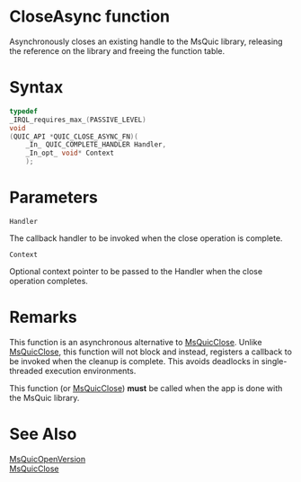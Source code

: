 CloseAsync function
======

Asynchronously closes an existing handle to the MsQuic library, releasing the reference on the library and freeing the function table.

# Syntax

```C
typedef
_IRQL_requires_max_(PASSIVE_LEVEL)
void
(QUIC_API *QUIC_CLOSE_ASYNC_FN)(
    _In_ QUIC_COMPLETE_HANDLER Handler,
    _In_opt_ void* Context
    );
```

# Parameters

`Handler`

The callback handler to be invoked when the close operation is complete.

`Context`

Optional context pointer to be passed to the Handler when the close operation completes.

# Remarks

This function is an asynchronous alternative to [MsQuicClose](MsQuicClose.md). Unlike [MsQuicClose](MsQuicClose.md), this function will not block and instead, registers a callback to be invoked when the cleanup is complete. This avoids deadlocks in single-threaded execution environments.

This function (or [MsQuicClose](MsQuicClose.md)) **must** be called when the app is done with the MsQuic library.

# See Also

[MsQuicOpenVersion](MsQuicOpenVersion.md)<br>
[MsQuicClose](MsQuicClose.md)<br>
